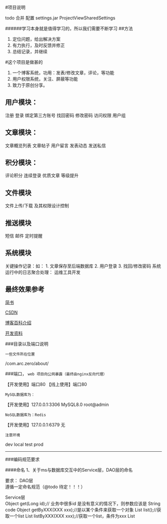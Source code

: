 #项目说明

todo 合并 配置 settings.jar
ProjectViewSharedSettings

######学习本身就是值得学习的，所以我们需要不断学习
##方法
1. 定位问题，给出解决方案
2. 有力执行，及时反馈并修正
3. 总结记录，并继续

#这个项目是做甚的
1. 一个博客系统，功用：发表/修改文章，评论，等功能
2. 用户权限系统，关注、屏蔽等功能
3. 致力于原创分享。

用户模块：
-----------------
注册
登录
绑定第三方账号
找回密码
修改密码
访问权限
用户组




文章模块：
-----------------
文章概览列表
文章帖子
用户留言
发表动态
发送私信


积分模块：
-----------------
评论积分
连续登录
优质文章
等级提升




文件模块
-----------------
文件上传/下载 及其权限设计控制


推送模块
-----------------
短信
邮件
定时提醒


系统模块
-----------------
关键操作记录：如： 1. 文章保存至后端数据库 2. 用户登录 3. 找回/修改密码
系统运行中的日志聚合处理： 运维工具开发 




最终效果参考
-----------------

[简书](https://www.jianshu.com)

[CSDN](https://www.csdn.net)



[博客百科介绍](https://baike.baidu.com/item/博客/124?fromtitle=blog&fromid=70149&fr=aladdin)

[开发资料](https://github.com/lamymay/zero/tree/master/about)



###目录以及端口说明

`一些文件所在位置`

/com.arc.zero/about/

###端口，
`web 项目向公网暴露（最终由nginx反向代理）`

【开发使用】端口80
【线上使用】端口80

`MySQL数据库为：`

【开发使用】127.0.0.1:3306    MySQL8.0 root@admin

`NoSQL数据库为：Redis `

【开发使用】127.0.0.1:6379    无

`注意环境`

dev
local
test
prod




-----

###编码规范要求

####命名
1、关于ms与数据库交互中的Service层，DAO层的命名

要求：
DAO层        
遵循一定命名规范（@todo 待定！！！）

Service层    
Object get(Long id);// 业务中很多id 是没有意义的情况下，则参数应该是 String code
Object getByXXX(XXX xxx);//是以某个条件来获取一个对象
List<Object> list();//获取一个list
List<Object> listByXXX(XXX xxx);//获取一个list，条件为xxx
List<Object> pageByXXX(XXX xxx);//获取分页数据，条件为xxx

DELETE
delete                 约定不指明的情况下一般都是物理删除，(Physically)
deleteLogical     是逻辑删除，update了某个状态  




2、实体类
例如：
2.1 实体类 XXX                            cn.net.yodoo.gree.common.entities.system.User                      表示是对应一张表 t_sys_User
2.2 传输层实体类 XXXDto           cn.net.yodoo.gree.common.model.dto.system.UserDto           表示 与User相关的 一个传输层实体类
2.3 查询条件实体类 XXXQuery    cn.net.yodoo.gree.common.model.query.system.UserQuery   表示 与User相关的 一个查询条件对象
2.4 返回页面的实体类 XXXVo      cn.net.yodoo.gree.common.model.response.MicroServiceResponse                  表示  




####接口参数校验
要求：参数校验由web层controller接收参数时通过注解校验，aop会自动完成错误返回对象



Bean Validation 中内置的 constraint    
@Null   被注释的元素必须为 null    
@NotNull    被注释的元素必须不为 null    
@AssertTrue     被注释的元素必须为 true    
@AssertFalse    被注释的元素必须为 false    
@Min(value)     被注释的元素必须是一个数字，其值必须大于等于指定的最小值    
@Max(value)     被注释的元素必须是一个数字，其值必须小于等于指定的最大值    
@DecimalMin(value)  被注释的元素必须是一个数字，其值必须大于等于指定的最小值    
@DecimalMax(value)  被注释的元素必须是一个数字，其值必须小于等于指定的最大值    
@Size(max=, min=)   被注释的元素的大小必须在指定的范围内    
@Digits (integer, fraction)     被注释的元素必须是一个数字，其值必须在可接受的范围内    
@Past   被注释的元素必须是一个过去的日期    
@Future     被注释的元素必须是一个将来的日期    
@Pattern(regex=,flag=)  被注释的元素必须符合指定的正则表达式    
    
Hibernate Validator 附加的 constraint    
@NotBlank(message =)   验证字符串非null，且长度必须大于0    
@Email  被注释的元素必须是电子邮箱地址    
@Length(min=,max=)  被注释的字符串的大小必须在指定的范围内    
@NotEmpty   被注释的字符串的必须非空    
@Range(min=,max=,message=)  被注释的元素必须在合适的范围内
  




####接口文档，1、由swagger2自动生成 2、word/excel格式的文档交付前抽时间完成
注意：1项目中需要在主启动类中注解引入 2yml配置中需要配置参数 3项目需要给默认content-path
要求：写相关注解参数

####统一异常处理，抛出由上层统一aop捕获生成固定对象并设置错误信息（code、msg、等）
异常抛出统一使用自定义异常，系统会自动捕捉传递信息，组装对象返回
需要捕捉处理的异常使用BusinessException，自动处理的异常使用BusinessRuntimeException，
如有特殊异常处理需要，可继承以上异常类，并在ExceptionHandle中定义处理逻辑。

微服务层异常抛出处理：
抛出异常应按分层处理，如ms-api抛出ApiRuntimeException(ErrorCode projectCode)，
在ErrorCode中定义异常的具体内部代码及描述，定义应尽量保证复用并遵守定义规则（见类中注释）。
ErrorCode对应ResultCode为返回外部返回码，定义时注意匹配关系。
异常处理会自动组装MicroServiceResponse对象，在web层可依据返回对象接收微服务异常code & msg。

Web层异常应使用WebRuntimeException处理，目前使用自定义异常会统一做UNKNOWN_EXCEPTION("0199", "服务器异常，请稍后重试")来处理。

####状态码管理
工具可以实现按位来管理状态，具体可参考代码中注释
主要包含common.util.StatusUtil和common.enums.StatusDefinition
StatusUtil                          中包含常用方法封装
StatusDefinition               中定义状态管理
StatusUtilTest                   是对应单元测试示例，可以参考












